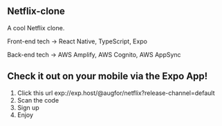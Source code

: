 ## Netflix-clone

A cool Netflix clone.

Front-end tech -> React Native, TypeScript, Expo

Back-end tech -> AWS Amplify, AWS Cognito, AWS AppSync

## Check it out on your mobile via the Expo App!

1. Click this url exp://exp.host/@augfor/netflix?release-channel=default
2. Scan the code
3. Sign up
4. Enjoy
